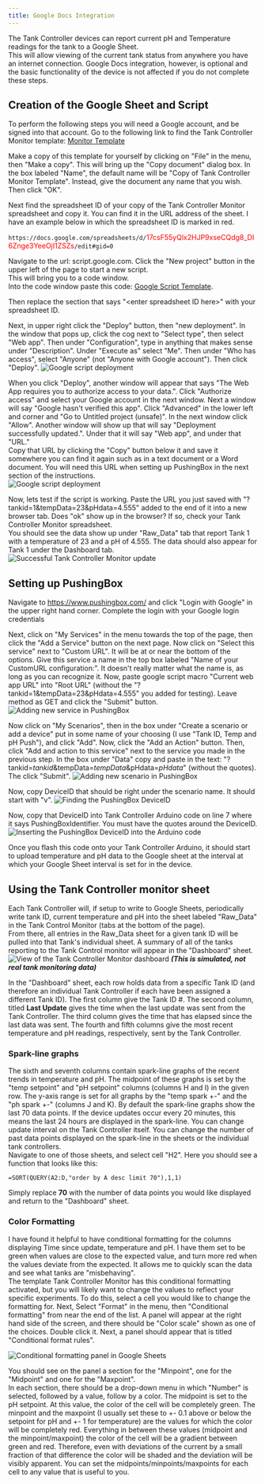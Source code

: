 ```yaml
---
title: Google Docs Integration
---
```


The Tank Controller devices can report current pH and Temperature readings for the tank to a Google Sheet.  
This will allow viewing of the current tank status from anywhere you have an internet connection.
Google Docs integration, however, is optional and the basic functionality of the device is not affected if you do not complete these steps.

## Creation of the Google Sheet and Script
To perform the following steps you will need a Google account, and be signed into that account.
Go to the following link to find the Tank Controller Monitor template: [Monitor Template](https://docs.google.com/spreadsheets/d/1IrcRgtypfAYEB23MBk3Bh1gWOA9KFftv4Z9MHpWA5ns/edit?usp=sharing)

Make a copy of this template for yourself by clicking on "File" in the menu, then "Make a copy".
This will bring up the "Copy document" dialog box.
In the box labeled "Name", the default name will be "Copy of Tank Controller Monitor Template".
Instead, give the document any name that you wish. Then click "OK".

Next find the spreadsheet ID of your copy of the Tank Controller Monitor spreadsheet and copy it.
You can find it in the URL address of the sheet.
I have an example below in which the spreadsheet ID is marked in red.

`https://docs.google.com/spreadsheets/d/`<span style="color:red">17csF55yQlx2HJP9xseCQdg8_DI6Znge3YeeOjI1ZSZs</span>`/edit#gid=0`

Navigate to the url: script.google.com.
Click the "New project" button in the upper left of the page to start a new script.  
This will bring you to a code window.  
Into the code window paste this code: [Google Script Template](https://docs.google.com/document/d/1oyupNPuR41Uw8On4gPO-X4F8IePKwD16_Qx1jdiEuqA/edit?usp=sharing).

Then replace the section that says "\<enter spreadsheet ID here\>" with your spreadsheet ID.

Next, in upper right click the "Deploy" button, then "new deployment".  In the window that pops up, click the cog next to "Select type", then select "Web app".  Then under "Configuration", type in anything that makes sense under "Description". Under "Execute as" select "Me". Then under "Who has access", select "Anyone" (not "Anyone with Google account"). Then click "Deploy".
![Google script deployment](/assets/images/google_script_deploy.png)

When you click "Deploy", another window will appear that says "The Web App requires you to authorize access to your data.".
Click "Authorize access" and select your Google account in the next window.
Next a window will say "Google hasn't verified this app".
Click "Advanced" in the lower left and corner and "Go to Untitled project (unsafe)".
In the next window click "Allow".
Another window will show up that will say "Deployment successfully updated.".
Under that it will say "Web app", and under that "URL."  
Copy that URL by clicking the "Copy" button below it and save it somewhere you can find it again such as in a text document or a Word document.
You will need this URL when setting up PushingBox in the next section of the instructions.  
![Google script deployment](/assets/images/Google_script_URL.png)

Now, lets test if the script is working. Paste the URL you just saved with "?tankid=1&tempData=23&pHdata=4.555" added to the end of it into a new browser tab.
Does "ok" show up in the browser?
If so, check your Tank Controller Monitor spreadsheet.  
You should see the data show up under "Raw_Data" tab that report Tank 1 with a temperature of 23 and a pH of 4.555. The data should also appear for Tank 1 under the Dashboard tab.
![Successful Tank Controller Monitor update](/assets/images/Tank_Control_Monitor_success.png)

## Setting up PushingBox
Navigate to <https://www.pushingbox.com/> and click "Login with Google" in the upper right hand corner. Complete the login with your Google login credentials

Next, click on "My Services" in the menu towards the top of the page, then click the "Add a Service" button on the next page.
Now click on "Select this service" next to "Custom URL".  It will be at or near the bottom of the options.
Give this service a name in the top box labeled "Name of your CustomURL configuration:".  It doesn't really matter what the name is, as long as you can recognize it.
Now, paste google script macro "Current web app URL" into "Root URL" (without the "?tankid=1&tempData=23&pHdata=4.555" you added for testing).
Leave method as GET and click the "Submit" button.
![Adding new service in PushingBox](/assets/images/pushingbox_new_service.png)


Now click on "My Scenarios", then in the box under "Create a scenario or add a device" put in some name of your choosing (I use "Tank ID, Temp and pH Push"), and click "Add".
Now, click the "Add an Action" button.  Then, click "Add and action to this service" next to the service you made in the previous step.
In the box under "Data" copy and paste in the text: "?tankid=$tankid$&tempData=$tempData$&pHdata=$pHdata$" (without the quotes). The click "Submit".
![Adding new scenario in PushingBox](/assets/images/pushingbox_new_scenario.png)

Now, copy DeviceID that should be right under the scenario name. It should start with "v".
![Finding the PushingBox DeviceID](/assets/images/pushingbox_DeviceID.png)

Now, copy that DeviceID into Tank Controller Arduino code on line 7 where it says PushingBoxIdentifier. You must have the quotes around the DeviceID.
![Inserting the PushingBox DeviceID into the Arduino code](/assets/images/pushingbox_arduino_code.png)

Once you flash this code onto your Tank Controller Arduino, it should start to upload temperature and pH data to the Google sheet at the interval at which your Google Sheet interval is set for in the device.

## Using the Tank Controller monitor sheet
Each Tank Controller will, if setup to write to Google Sheets, periodically write tank ID, current temperature and pH into the sheet labeled "Raw_Data" in the Tank Control Monitor (tabs at the bottom of the page).  
From there, all entries in the Raw_Data sheet for a given tank ID will be pulled into that Tank's individual sheet.
A summary of all of the tanks reporting to the Tank Control monitor will appear in the "Dashboard" sheet.
![View of the Tank Controller Monitor dashboard](/assets/images/dashboard.png)
***(This is simulated, not real tank monitoring data)***

In the "Dashboard" sheet, each row holds data from a specific Tank ID (and therefore an individual Tank Controller if each have been assigned a different Tank ID).
The first column give the Tank ID #.
The second column, titled **Last Update** gives the time when the last update was sent from the Tank Controller.
The third column gives the time that has elapsed since the last data was sent.
The fourth and fifth columns give the most recent temperature and pH readings, respectively, sent by the Tank Controller.

### Spark-line graphs
The sixth and seventh columns contain spark-line graphs of the recent trends in temperature and pH.
The midpoint of these graphs is set by the "temp setpoint" and "pH setpoint" columns (columns H and I) in the given row.
The y-axis range is set for all graphs by the "temp spark +-" and the "ph spark +-" (columns J and K).
By default the spark-line graphs show the last 70 data points. If the device updates occur every 20 minutes, this means the last 24 hours are displayed in the spark-line.
You can change update interval on the Tank Controller itself.
You can change the number of past data points displayed on the spark-line in the sheets or the individual tank controllers.  
Navigate to one of those sheets, and select cell "H2". Here you should see a function that looks like this:

```text
=SORT(QUERY(A2:D,"order by A desc limit 70"),1,1)
```
Simply replace **70** with the number of data points you would like displayed and return to the "Dashboard" sheet.

### Color Formatting
I have found it helpful to have conditional formatting for the columns displaying Time since update, temperature and pH.
I have them set to be green when values are close to the expected value, and turn more red when the values deviate from the expected.
It allows me to quickly scan the data and see what tanks are "misbehaving".  
The template Tank Controller Monitor has this conditional formatting activated, but you will likely want to change the values to reflect your specific experiments.
To do this, select a cell you would like to change the formatting for.
Next, Select "Format" in the menu, then "Conditional formatting" from near the end of the list.
A panel will appear at the right hand side of the screen, and there should be "Color scale" shown as one of the choices. Double click it.
Next, a panel should appear that is titled "Conditional format rules".  

![Conditional formatting panel in Google Sheets](/assets/images/conditional_formatting.png)

You should see on the panel a section for the "Minpoint", one for the "Midpoint" and one for the "Maxpoint".  
In each section, there should be a drop-down menu in which "Number" is selected, followed by a value, follow by a color.
The midpoint is set to the pH setpoint.  At this value, the color of the cell will be completely green.
The minpoint and the maxpoint (I usually set these to +- 0.1 above or below the setpoint for pH and +- 1 for temperature) are the values for which the color will be completely red.
Everything in between these values (midpoint and the minpoint/maxpoint) the color of the cell will be a gradient between green and red.
Therefore, even with deviations of the current by a small fraction of that difference the color will be shaded and the deviation will be visibly apparent.
You can set the midpoints/minpoints/maxpoints for each cell to any value that is useful to you.
